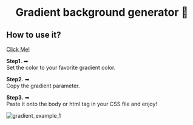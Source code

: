 

<h1 align="center">Gradient background generator 🎨</h1>


## How to use it?

[Click Me!](https://elijahbecerra-chen.github.io/gradient_background_generator/) 

**Step1.** ➡  <br> 
Set the color to your favorite gradient color.
<br>

**Step2.** ➡ <br>
Copy the gradient parameter.
<br>

**Step3.** ➡ <br>
Paste it onto the body or html tag in your CSS file and enjoy!
<br>


![gradient_example_1](https://drive.google.com/uc?export=view&id=1bGyWbDaKxY-2TaiPXJjq1aNjyi0efAek "This is sample image.")


